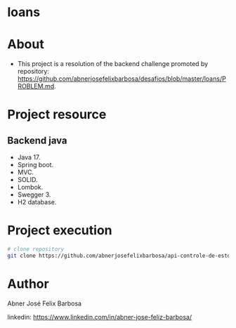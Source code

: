 # loans

# About

- This project is a resolution of the backend challenge promoted by repository: https://github.com/abnerjosefelixbarbosa/desafios/blob/master/loans/PROBLEM.md.

# Project resource

## Backend java

- Java 17.
- Spring boot.
- MVC.
- SOLID.
- Lombok.
- Swegger 3.
- H2 database.

# Project execution

```bash
# clone repository
git clone https://github.com/abnerjosefelixbarbosa/api-controle-de-estoque.git
```

# Author

Abner José Felix Barbosa

linkedin: https://www.linkedin.com/in/abner-jose-feliz-barbosa/
